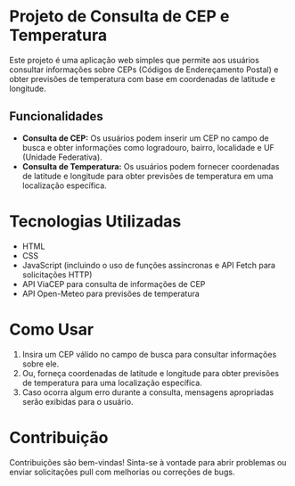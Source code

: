 # Projeto de Consulta de CEP e Temperatura

Este projeto é uma aplicação web simples que permite aos usuários consultar informações sobre CEPs (Códigos de Endereçamento Postal) e obter previsões de temperatura com base em coordenadas de latitude e longitude.

## Funcionalidades

- **Consulta de CEP:** Os usuários podem inserir um CEP no campo de busca e obter informações como logradouro, bairro, localidade e UF (Unidade Federativa).
- **Consulta de Temperatura:** Os usuários podem fornecer coordenadas de latitude e longitude para obter previsões de temperatura em uma localização específica.

# Tecnologias Utilizadas
- HTML
- CSS
- JavaScript (incluindo o uso de funções assíncronas e API Fetch para solicitações HTTP)
- API ViaCEP para consulta de informações de CEP
- API Open-Meteo para previsões de temperatura

# Como Usar

1. Insira um CEP válido no campo de busca para consultar informações sobre ele.
2. Ou, forneça coordenadas de latitude e longitude para obter previsões de temperatura para uma localização específica.
3. Caso ocorra algum erro durante a consulta, mensagens apropriadas serão exibidas para o usuário.

# Contribuição

Contribuições são bem-vindas! Sinta-se à vontade para abrir problemas ou enviar solicitações pull com melhorias ou correções de bugs.
